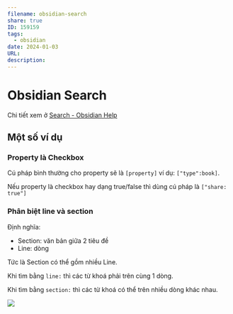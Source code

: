 ```yaml
---
filename: obsidian-search
share: true
ID: 159159
tags:
  - obsidian
date: 2024-01-03
URL: 
description: 
---
```


# Obsidian Search

Chi tiết xem ở [Search - Obsidian Help](https://help.obsidian.md/Plugins/Search)

## Một số ví dụ
### Property là Checkbox

Cú pháp bình thường cho property sẽ là `[property]` ví dụ: `["type":book]`.

Nếu property là checkbox hay dạng true/false thì dùng cú pháp là `["share: true"]`


### Phân biệt line và section
Định nghĩa:

- Section: văn bản giữa 2 tiêu đề
- Line: dòng

Tức là Section có thể gồm nhiều Line.

Khi tìm bằng `line:` thì các từ khoá phải trên cùng 1 dòng.

Khi tìm bằng `section:` thì các từ khoá có thể trên nhiều dòng khác nhau.


![](https://i.imgur.com/cCkQ0tR.png)
